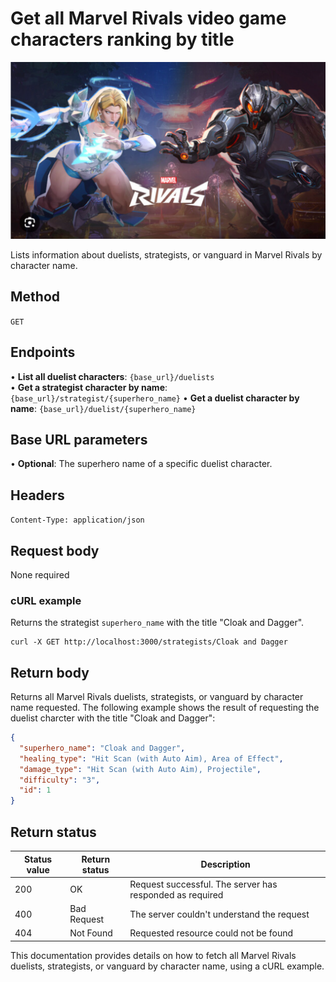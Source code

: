 # Get all Marvel Rivals video game characters ranking by title

![alt text](/docs/media/Cover.png)

Lists information about duelists, strategists, or vanguard in Marvel Rivals by character name.

## Method

`GET`

## Endpoints
•	**List all duelist characters**: `{base_url}/duelists` <br>
•	**Get a strategist character by name**: `{base_url}/strategist/{superhero_name}` 
•	**Get a duelist character by name**: `{base_url}/duelist/{superhero_name}` 

## Base URL parameters
•	**Optional**: The superhero name of a specific duelist character.

## Headers

`Content-Type: application/json`

## Request body

None required

### cURL example
Returns the strategist `superhero_name` with the title "Cloak and Dagger".

```
curl -X GET http://localhost:3000/strategists/Cloak and Dagger
```

## Return body
Returns all Marvel Rivals duelists, strategists, or vanguard by character name requested. The following example shows the result of requesting the duelist charcter with the title "Cloak and Dagger":

```json
{
  "superhero_name": "Cloak and Dagger",
  "healing_type": "Hit Scan (with Auto Aim), Area of Effect",
  "damage_type": "Hit Scan (with Auto Aim), Projectile",
  "difficulty": "3",
  "id": 1
}
```

## Return status

| Status value | Return status | Description |
| ------------ | ------------- | ------------------------------------------------------------ |
| 200          | OK       | Request successful. The server has responded as required |
| 400          | Bad Request   | The server couldn't understand the request |
| 404 | Not Found | Requested resource could not be found |

This documentation provides details on how to fetch all Marvel Rivals duelists, strategists, or vanguard by character name, using a cURL example.
